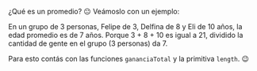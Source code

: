 ¿Qué es un promedio? :neutral_face: Veámoslo con un ejemplo: 

En un grupo de 3 personas, Felipe de 3, Delfina de 8 y Eli de 10 años, la edad promedio es de 7 años. Porque 3 + 8 + 10 es igual a 21, dividido la cantidad de gente en el grupo (3 personas) da 7. 

Para esto contás con las funciones `gananciaTotal` y la primitiva `length`. :wink:
